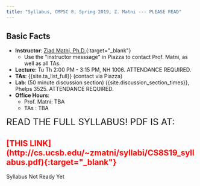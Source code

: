 ```yaml
---
title: "Syllabus, CMPSC 8, Spring 2019, Z. Matni --- PLEASE READ"
---
```


Basic Facts
-----------

* **Instructor**:  [Ziad Matni, Ph.D.](http://www.cs.ucsb.edu/~zmatni){:target="_blank"}
   * Use the "instructor messsage" in Piazza to contact Prof. Matni, as well as all TAs.
* **Lecture**: Tu Th 2:00 PM - 3:15 PM, NH 1006. ATTENDANCE REQUIRED. 
* **TAs**: {{site.ta_list_full}} (contact via Piazza)
* **Lab**: (50 minute discussion section) {{site.discussion_section_times}}, Phelps 3525. ATTENDANCE REQUIRED.                                         
* **Office Hours**:
    * Prof. Matni:      TBA
    * TAs        :      TBA

<p><font size="5">READ THE FULL SYLLABUS! PDF IS AT:</font></p>
<h2><font color="red">
[THIS LINK](http://cs.ucsb.edu/~zmatni/syllabi/CS8S19_syllabus.pdf){:target="_blank"}
</font></h2>
Syllabus Not Ready Yet

